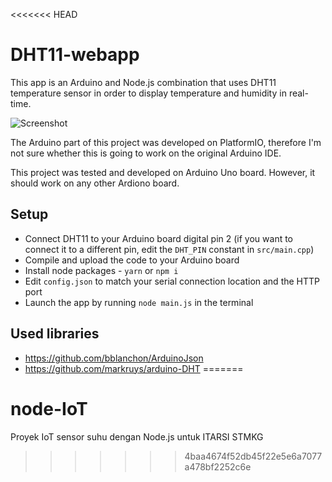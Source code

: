 <<<<<<< HEAD
# DHT11-webapp

This app is an Arduino and Node.js combination that uses DHT11 temperature sensor in order to display temperature and humidity in real-time.

![Screenshot](https://i.imgur.com/1fBCIFE.png)

The Arduino part of this project was developed on PlatformIO, therefore I'm not sure whether this is going to work on the original Arduino IDE.

This project was tested and developed on Arduino Uno board. However, it should work on any other Ardiono board.

## Setup
- Connect DHT11 to your Arduino board digital pin 2 (if you want to connect it to a different pin, edit the `DHT_PIN` constant in `src/main.cpp`)
- Compile and upload the code to your Arduino board
- Install node packages - `yarn` or `npm i`
- Edit `config.json` to match your serial connection location and the HTTP port
- Launch the app by running `node main.js` in the terminal

## Used libraries
- https://github.com/bblanchon/ArduinoJson
- https://github.com/markruys/arduino-DHT
=======
# node-IoT
Proyek IoT sensor suhu dengan Node.js untuk ITARSI STMKG
>>>>>>> 4baa4674f52db45f22e5e6a7077a478bf2252c6e
